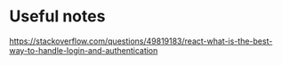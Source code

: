 # Useful notes

https://stackoverflow.com/questions/49819183/react-what-is-the-best-way-to-handle-login-and-authentication